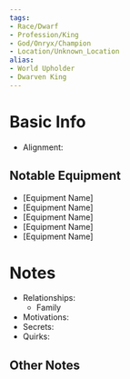 ```yaml
---
tags:
- Race/Dwarf
- Profession/King
- God/Onryx/Champion
- Location/Unknown_Location
alias:
- World Upholder
- Dwarven King
---
```

# Basic Info
- Alignment: 

## Notable Equipment
- [Equipment Name]
- [Equipment Name]
- [Equipment Name]
- [Equipment Name]
- [Equipment Name]

# Notes
- Relationships: 
	- Family
- Motivations: 
- Secrets: 
- Quirks: 

## Other Notes